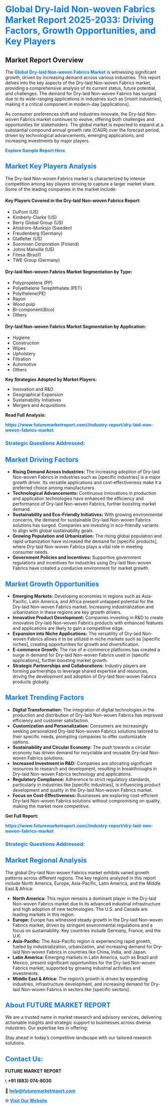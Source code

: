 <h1 style="color: #007BFF;">Global Dry-laid Non-woven Fabrics Market Report 2025-2033: Driving Factors, Growth Opportunities, and Key Players</h1>

<section id="overview">
<h2>Market Report Overview</h2>
<p>The <a href="https://www.futuremarketreport.com//industry-report/dry-laid-non-woven-fabrics-market" style="color: #007BFF; text-decoration: none;"><strong>Global Dry-laid Non-woven Fabrics Market</strong></a> is witnessing significant growth, driven by increasing demand across various industries. This report delves into the key aspects of the Dry-laid Non-woven Fabrics market, providing a comprehensive analysis of its current status, future potential, and challenges. The demand for Dry-laid Non-woven Fabrics has surged due to its wide-ranging applications in industries such as [insert industries], making it a critical component in modern-day [applications].</p>
<p>As consumer preferences shift and industries innovate, the Dry-laid Non-woven Fabrics market continues to evolve, offering both challenges and opportunities for stakeholders. The global market is expected to expand at a substantial compound annual growth rate (CAGR) over the forecast period, driven by technological advancements, emerging applications, and increasing investments by major players.</p>
</section>

<section id="overview">
<p><a href="https://www.futuremarketreport.com//request-sample/reportId=54038" style="color: #007BFF; text-decoration: none;"><strong>Explore Sample Report Here</strong></a></p>
</section>

<section id="key-players">
<h2 style="color: #007BFF;">Market Key Players Analysis</h2>
<p>The Dry-laid Non-woven Fabrics market is characterized by intense competition among key players striving to capture a larger market share. Some of the leading companies in the market include:</p>
<h4>Key Players Covered in the Dry-laid Non-woven Fabrics Report:</h4>
<ul><li>DuPont (US)</li><li>Kimberly-Clarke (US)</li><li>Berry Global Group (US)</li><li>Ahlstrom-Munksjo (Sweden)</li><li>Freudenberg (Germany)</li><li>Glatfelter (US)</li><li>Suominen Corporation (Finland)</li><li>Johns Manville (US)</li><li>Fitesa (Brazil)</li><li>TWE Group (Germany)</li></ul>
<h4>Dry-laid Non-woven Fabrics Market Segmentation by Type:</h4>
<ul><li>Polypropelene (PP)</li><li>Polyethelene Terephthalate (PET)</li><li>Polythelene(PE)</li><li>Rayon</li><li>Wood pulp</li><li>Bi-component(Bico)</li><li>Others</li></ul>

<h4>Dry-laid Non-woven Fabrics Market Segmentation by Application:</h4>
<ul><li>Hygiene</li><li>Construction</li><li>Wipes</li><li>Upholstery</li><li>Filtration</li><li>Automotive</li><li>Others</li></ul>
<p><strong>Key Strategies Adopted by Market Players:</strong></p>
<ul>
<li>Innovation and R&D</li>
<li>Geographical Expansion</li>
<li>Sustainability Initiatives</li>
<li>Mergers and Acquisitions</li>
</ul>
</section>

<section>
<p><strong>Read Full Analysis: </strong></p><a href="https://www.futuremarketreport.com//industry-report/dry-laid-non-woven-fabrics-market" style="color: #007BFF; text-decoration: none;"><strong>https://www.futuremarketreport.com//industry-report/dry-laid-non-woven-fabrics-market</strong></a>
<h3 style="color: #007BFF;">Strategic Questions Addressed:</h3>
</section>

<section id="driving-factors">
<h2 style="color: #007BFF;">Market Driving Factors</h2>
<ul>
<li><strong>Rising Demand Across Industries:</strong> The increasing adoption of Dry-laid Non-woven Fabrics in industries such as [specific industries] is a major growth driver. Its versatile applications and cost-effectiveness make it a preferred choice among manufacturers.</li>
<li><strong>Technological Advancements:</strong> Continuous innovations in production and application technologies have enhanced the efficiency and performance of Dry-laid Non-woven Fabrics, further boosting market demand.</li>
<li><strong>Sustainability and Eco-Friendly Initiatives:</strong> With growing environmental concerns, the demand for sustainable Dry-laid Non-woven Fabrics solutions has surged. Companies are investing in eco-friendly variants to align with global sustainability goals.</li>
<li><strong>Growing Population and Urbanization:</strong> The rising global population and rapid urbanization have increased the demand for [specific products], where Dry-laid Non-woven Fabrics plays a vital role in meeting consumer needs.</li>
<li><strong>Government Policies and Incentives:</strong> Supportive government regulations and incentives for industries using Dry-laid Non-woven Fabrics have created a conducive environment for market growth.</li>
</ul>
</section>

<section id="growth-opportunities">
<h2 style="color: #007BFF;">Market Growth Opportunities</h2>
<ul>
<li><strong>Emerging Markets:</strong> Developing economies in regions such as Asia-Pacific, Latin America, and Africa present untapped potential for the Dry-laid Non-woven Fabrics market. Increasing industrialization and urbanization in these regions are key growth drivers.</li>
<li><strong>Innovative Product Development:</strong> Companies investing in R&D to create innovative Dry-laid Non-woven Fabrics products with enhanced features and applications are likely to gain a competitive edge.</li>
<li><strong>Expansion into Niche Applications:</strong> The versatility of Dry-laid Non-woven Fabrics allows it to be utilized in niche markets such as [specific niches], creating opportunities for growth and diversification.</li>
<li><strong>E-commerce Growth:</strong> The rise of e-commerce platforms has created a surge in demand for Dry-laid Non-woven Fabrics used in [specific applications], further boosting market growth.</li>
<li><strong>Strategic Partnerships and Collaborations:</strong> Industry players are forming partnerships to leverage shared expertise and resources, driving the development and adoption of Dry-laid Non-woven Fabrics products globally.</li>
</ul>
</section>

<section id="trending-factors">
<h2 style="color: #007BFF;">Market Trending Factors</h2>
<ul>
<li><strong>Digital Transformation:</strong> The integration of digital technologies in the production and distribution of Dry-laid Non-woven Fabrics has improved efficiency and customer satisfaction.</li>
<li><strong>Customization and Personalization:</strong> Consumers are increasingly seeking personalized Dry-laid Non-woven Fabrics solutions tailored to their specific needs, prompting companies to offer customizable options.</li>
<li><strong>Sustainability and Circular Economy:</strong> The push towards a circular economy has driven demand for recyclable and reusable Dry-laid Non-woven Fabrics solutions.</li>
<li><strong>Increased Investment in R&D:</strong> Companies are allocating significant resources to research and development, resulting in breakthroughs in Dry-laid Non-woven Fabrics technology and applications.</li>
<li><strong>Regulatory Compliance:</strong> Adherence to strict regulatory standards, particularly in industries like [specific industries], is influencing product development and quality in the Dry-laid Non-woven Fabrics market.</li>
<li><strong>Focus on Cost-Effectiveness:</strong> Businesses are exploring cost-efficient Dry-laid Non-woven Fabrics solutions without compromising on quality, making the market more competitive.</li>
</ul>
</section>

<section>
<p><strong>Get Full Report: </strong></p><a href="https://www.futuremarketreport.com//industry-report/dry-laid-non-woven-fabrics-market" style="color: #007BFF; text-decoration: none;"><strong>https://www.futuremarketreport.com//industry-report/dry-laid-non-woven-fabrics-market</strong></a>
<h3 style="color: #007BFF;">Strategic Questions Addressed:</h3>
</section>


<section id="regional-analysis">
<h2 style="color: #007BFF;">Market Regional Analysis</h2>
<p>The global Dry-laid Non-woven Fabrics market exhibits varied growth patterns across different regions. The key regions analyzed in this report include North America, Europe, Asia-Pacific, Latin America, and the Middle East & Africa:</p>
<ul>
<li><strong>North America:</strong> This region remains a dominant player in the Dry-laid Non-woven Fabrics market due to its advanced industrial infrastructure and high adoption of new technologies. The U.S. and Canada are leading markets in this region.</li>
<li><strong>Europe:</strong> Europe has witnessed steady growth in the Dry-laid Non-woven Fabrics market, driven by stringent environmental regulations and a focus on sustainability. Key countries include Germany, France, and the U.K.</li>
<li><strong>Asia-Pacific:</strong> The Asia-Pacific region is experiencing rapid growth, fueled by industrialization, urbanization, and increasing demand for Dry-laid Non-woven Fabrics in countries like China, India, and Japan.</li>
<li><strong>Latin America:</strong> Emerging markets in Latin America, such as Brazil and Mexico, present significant opportunities for the Dry-laid Non-woven Fabrics market, supported by growing industrial activities and investments.</li>
<li><strong>Middle East & Africa:</strong> The region’s growth is driven by expanding industries, infrastructure development, and increasing demand for Dry-laid Non-woven Fabrics in sectors like [specific sectors].</li>
</ul>
</section>

<footer>
<h2 style="color: #007BFF;">About FUTURE MARKET REPORT</h2>
<p>We are a trusted name in market research and advisory services, delivering actionable insights and strategic support to businesses across diverse industries. Our expertise lies in offering:</p>

<p>Stay ahead in today’s competitive landscape with our tailored research solutions.</p>

<h2 style="color: #007BFF;">Contact Us:</h2>
<p><strong>FUTURE MARKET REPORT</strong></p>
<p>📞 <strong>+91 (883) 074-8030</strong></p>
<p>📧 <strong><a href="mailto:help@futuremarketreport.com" style="color: #007BFF;">help@futuremarketreport.com</a></strong></p>
<p>🌐 <strong><a href="https://www.futuremarketreport.com/" style="color: #007BFF;">Visit Our Website</a></strong></p>
</footer>